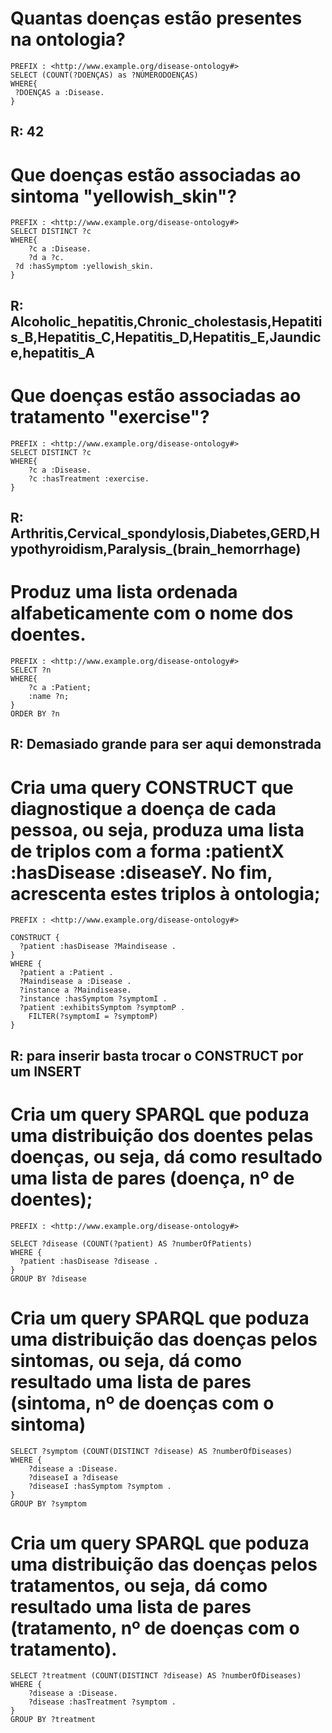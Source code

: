 # Quantas doenças estão presentes na ontologia?
```
PREFIX : <http://www.example.org/disease-ontology#>
SELECT (COUNT(?DOENÇAS) as ?NÚMERODOENÇAS)
WHERE{
 ?DOENÇAS a :Disease.
}
```
## R: 42
# Que doenças estão associadas ao sintoma "yellowish_skin"?
```
PREFIX : <http://www.example.org/disease-ontology#>
SELECT DISTINCT ?c
WHERE{
    ?c a :Disease.
    ?d a ?c.
 ?d :hasSymptom :yellowish_skin.
}
```
## R: Alcoholic_hepatitis,Chronic_cholestasis,Hepatitis_B,Hepatitis_C,Hepatitis_D,Hepatitis_E,Jaundice,hepatitis_A
# Que doenças estão associadas ao tratamento "exercise"?
```
PREFIX : <http://www.example.org/disease-ontology#>
SELECT DISTINCT ?c
WHERE{
    ?c a :Disease.
 	?c :hasTreatment :exercise.
}
```
## R: Arthritis,Cervical_spondylosis,Diabetes,GERD,Hypothyroidism,Paralysis_(brain_hemorrhage)

# Produz uma lista ordenada alfabeticamente com o nome dos doentes.
```
PREFIX : <http://www.example.org/disease-ontology#>
SELECT ?n
WHERE{
    ?c a :Patient;
	:name ?n; 
}
ORDER BY ?n
```
## R: Demasiado grande para ser aqui demonstrada

#  Cria uma query CONSTRUCT que diagnostique a doença de cada pessoa, ou seja, produza uma lista de triplos com a forma :patientX :hasDisease :diseaseY. No fim, acrescenta estes triplos à ontologia;
```
PREFIX : <http://www.example.org/disease-ontology#>

CONSTRUCT {
  ?patient :hasDisease ?Maindisease .
}
WHERE {
  ?patient a :Patient .
  ?Maindisease a :Disease .
  ?instance a ?Maindisease.
  ?instance :hasSymptom ?symptomI .
  ?patient :exhibitsSymptom ?symptomP .
    FILTER(?symptomI = ?symptomP)
}
```
## R: para inserir basta trocar o CONSTRUCT por um INSERT

# Cria um query SPARQL que poduza uma distribuição dos doentes pelas doenças, ou seja, dá como resultado uma lista de pares (doença, nº de doentes);
```
PREFIX : <http://www.example.org/disease-ontology#>

SELECT ?disease (COUNT(?patient) AS ?numberOfPatients)
WHERE {
  ?patient :hasDisease ?disease .
}
GROUP BY ?disease
```

# Cria um query SPARQL que poduza uma distribuição das doenças pelos sintomas, ou seja, dá como resultado uma lista de pares (sintoma, nº de doenças com o sintoma)
```
SELECT ?symptom (COUNT(DISTINCT ?disease) AS ?numberOfDiseases)
WHERE {
    ?disease a :Disease.
    ?diseaseI a ?disease
    ?diseaseI :hasSymptom ?symptom .
}
GROUP BY ?symptom
```
#  Cria um query SPARQL que poduza uma distribuição das doenças pelos tratamentos, ou seja, dá como resultado uma lista de pares (tratamento, nº de doenças com o tratamento).

```
SELECT ?treatment (COUNT(DISTINCT ?disease) AS ?numberOfDiseases)
WHERE {
    ?disease a :Disease.
    ?disease :hasTreatment ?symptom .
}
GROUP BY ?treatment
```